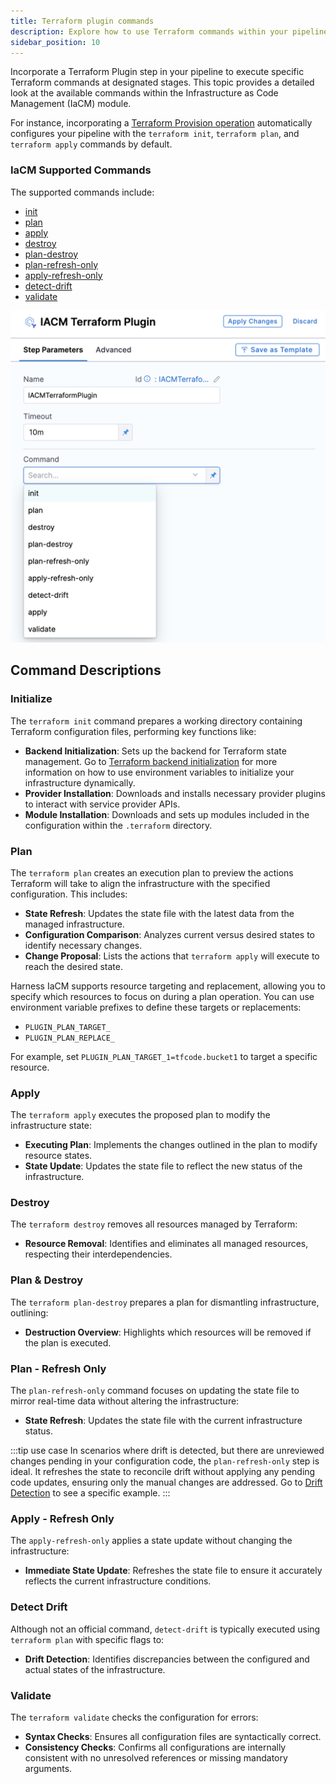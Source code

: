 ```yaml
---
title: Terraform plugin commands
description: Explore how to use Terraform commands within your pipelines effectively.
sidebar_position: 10
---
```


Incorporate a Terraform Plugin step in your pipeline to execute specific Terraform commands at designated stages. This topic provides a detailed look at the available commands within the Infrastructure as Code Management (IaCM) module.  

For instance, incorporating a [Terraform Provision operation](docs/infra-as-code-management/use-iacm/provision-workspace.md) automatically configures your pipeline with the `terraform init`, `terraform plan`, and `terraform apply` commands by default.

### IaCM Supported Commands

The supported commands include:
- [init](#initialize)
- [plan](#plan)
- [apply](#apply)
- [destroy](#destroy)
- [plan-destroy](#plan--destroy)
- [plan-refresh-only](#plan---refresh-only)
- [apply-refresh-only](#apply---refresh-only)
- [detect-drift](#detect-drift)
- [validate](#validate)

![Terraform Plugins](./static/tf_plugins.png)

## Command Descriptions

### Initialize
The `terraform init` command prepares a working directory containing Terraform configuration files, performing key functions like:
- **Backend Initialization**: Sets up the backend for Terraform state management. Go to [Terraform backend initialization](https://developer.harness.io/docs/infra-as-code-management/remote-backends/init-configuration) for more information on how to use environment variables to initialize your infrastructure dynamically.
- **Provider Installation**: Downloads and installs necessary provider plugins to interact with service provider APIs.
- **Module Installation**: Downloads and sets up modules included in the configuration within the `.terraform` directory.

### Plan
The `terraform plan` creates an execution plan to preview the actions Terraform will take to align the infrastructure with the specified configuration. This includes:
- **State Refresh**: Updates the state file with the latest data from the managed infrastructure.
- **Configuration Comparison**: Analyzes current versus desired states to identify necessary changes.
- **Change Proposal**: Lists the actions that `terraform apply` will execute to reach the desired state.

Harness IaCM supports resource targeting and replacement, allowing you to specify which resources to focus on during a plan operation. You can use environment variable prefixes to define these targets or replacements:
- `PLUGIN_PLAN_TARGET_`
- `PLUGIN_PLAN_REPLACE_`

For example, set `PLUGIN_PLAN_TARGET_1=tfcode.bucket1` to target a specific resource.

### Apply
The `terraform apply` executes the proposed plan to modify the infrastructure state:
- **Executing Plan**: Implements the changes outlined in the plan to modify resource states.
- **State Update**: Updates the state file to reflect the new status of the infrastructure.

### Destroy
The `terraform destroy` removes all resources managed by Terraform:
- **Resource Removal**: Identifies and eliminates all managed resources, respecting their interdependencies.

### Plan & Destroy
The `terraform plan-destroy` prepares a plan for dismantling infrastructure, outlining:
- **Destruction Overview**: Highlights which resources will be removed if the plan is executed.

### Plan - Refresh Only
The `plan-refresh-only` command focuses on updating the state file to mirror real-time data without altering the infrastructure:
- **State Refresh**: Updates the state file with the current infrastructure status.

:::tip use case
In scenarios where drift is detected, but there are unreviewed changes pending in your configuration code, the `plan-refresh-only` step is ideal. It refreshes the state to reconcile drift without applying any pending code updates, ensuring only the manual changes are addressed. Go to [Drift Detection](https://developer.harness.io/docs/infra-as-code-management/pipelines/operations/drift-detection/#handle-drift) to see a specific example.
:::

### Apply - Refresh Only
The `apply-refresh-only` applies a state update without changing the infrastructure:
- **Immediate State Update**: Refreshes the state file to ensure it accurately reflects the current infrastructure conditions.

### Detect Drift
Although not an official command, `detect-drift` is typically executed using `terraform plan` with specific flags to:
- **Drift Detection**: Identifies discrepancies between the configured and actual states of the infrastructure.

### Validate
The `terraform validate` checks the configuration for errors:
- **Syntax Checks**: Ensures all configuration files are syntactically correct.
- **Consistency Checks**: Confirms all configurations are internally consistent with no unresolved references or missing mandatory arguments.